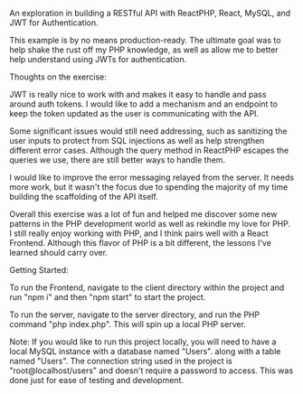 An exploration in building a RESTful API with ReactPHP, React, MySQL, and JWT for Authentication.

This example is by no means production-ready. The ultimate goal was to help shake the rust off my PHP knowledge, as well as allow me to better help understand using JWTs for authentication.

Thoughts on the exercise:

JWT is really nice to work with and makes it easy to handle and pass around auth tokens. I would like to add a mechanism and an endpoint to keep the token updated as the user is communicating with the API.

Some significant issues would still need addressing, such as sanitizing the user inputs to protect from SQL injections as well as help strengthen different error cases. Although the query method in ReactPHP escapes the queries we use, there are still better ways to handle them.

I would like to improve the error messaging relayed from the server. It needs more work, but it wasn't the focus due to spending the majority of my time building the scaffolding of the API itself.

Overall this exercise was a lot of fun and helped me discover some new patterns in the PHP development world as well as rekindle my love for PHP. I still really enjoy working with PHP, and I think pairs well with a React Frontend. Although this flavor of PHP is a bit different, the lessons I've learned should carry over.

Getting Started: 

To run the Frontend, navigate to the client directory within the project and run "npm i" and then "npm start" to start the project.

To run the server, navigate to the server directory, and run the PHP command "php index.php". This will spin up a local PHP server.

Note: 
If you would like to run this project locally, you will need to have a local MySQL instance with a database named "Users".
along with a table named "Users". The connection string used in the project is "root@localhost/users" and doesn't require a password to access. This was done just for ease of testing and development.